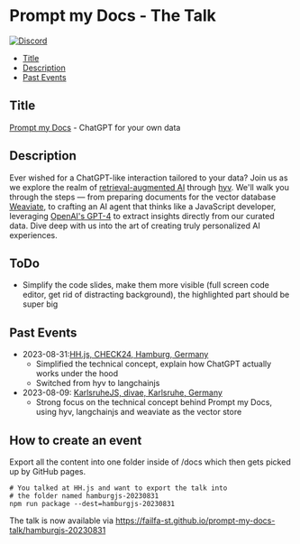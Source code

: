 <h1>Prompt my Docs - The Talk</h1>

[![Discord](https://img.shields.io/discord/1091306623819059300?color=7289da&label=Discord&logo=discord&logoColor=fff&style=for-the-badge)](https://discord.com/invite/m3TBB9XEkb)

<!-- toc -->

- [Title](#title)
- [Description](#description)
- [Past Events](#past-events)

<!-- tocstop -->

## Title
[Prompt my Docs](https://github.com/failfa-st/prompt-my-docs) - ChatGPT for your own data


## Description

Ever wished for a ChatGPT-like interaction tailored to your data? Join us as we explore the realm of [retrieval-augmented AI](https://arxiv.org/abs/2302.00083) through [hyv](https://github.com/failfa-st/hyv). We'll walk you through the steps — from preparing documents for the vector database [Weaviate](https://weaviate.io/), to crafting an AI agent that thinks like a JavaScript developer, leveraging [OpenAI's GPT-4](https://platform.openai.com/docs/api-reference) to extract insights directly from our curated data. Dive deep with us into the art of creating truly personalized AI experiences.

## ToDo

* Simplify the code slides, make them more visible (full screen code editor, get rid of distracting background), the highlighted part should be super big

## Past Events

* 2023-08-31:[HH.js, CHECK24, Hamburg, Germany](https://failfa-st.github.io/prompt-my-docs-talk/hamburgjs-20230831)
  * Simplified the technical concept, explain how ChatGPT actually works under the hood
  * Switched from hyv to langchainjs
* 2023-08-09: [KarlsruheJS, divae, Karlsruhe, Germany](https://failfa-st.github.io/prompt-my-docs-talk/karlsruhejs-20230809/)
  * Strong focus on the technical concept behind Prompt my Docs, using hyv, langchainjs and weaviate as the vector store

## How to create an event

Export all the content into one folder inside of /docs which then gets picked up by GitHub pages. 

```
# You talked at HH.js and want to export the talk into
# the folder named hamburgjs-20230831
npm run package --dest=hamburgjs-20230831
```

The talk is now available via https://failfa-st.github.io/prompt-my-docs-talk/hamburgjs-20230831
